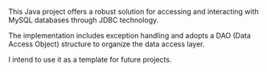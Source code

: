 This Java project offers a robust solution for accessing and interacting with MySQL databases through JDBC technology.

The implementation includes exception handling and adopts a DAO (Data Access Object) structure to organize the data access layer.

I intend to use it as a template for future projects.

